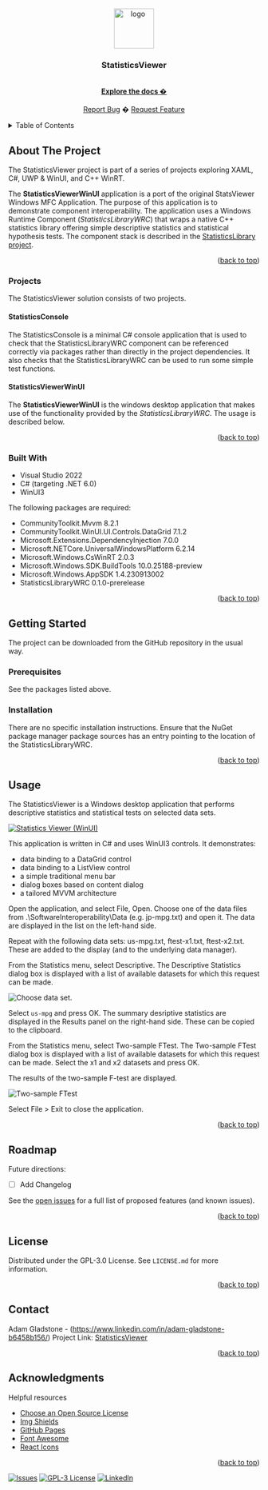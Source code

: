 <a name="readme-top"></a>

<!-- PROJECT LOGO -->
<br />
<div align="center">
  <a href="https://github.com/Adam-Gladstone/SoftwareInteroperability">
    <img src="./Images/statistics-viewer.png" alt="logo" width="80" height="80">
  </a>

  <h3 align="center">StatisticsViewer</h3>

  <p align="center">
    <br />
    <a href="https://github.com/Adam-Gladstone/SoftwareInteroperability"><strong>Explore the docs �</strong></a>
    <br />
    <br />
    <a href="https://github.com/Adam-Gladstone/SoftwareInteroperability/issues">Report Bug</a>
    �
    <a href="https://github.com/Adam-Gladstone/SoftwareInteroperability/issues">Request Feature</a>
  </p>
</div>

<!-- TABLE OF CONTENTS -->
<details>
  <summary>Table of Contents</summary>
  <ol>
    <li>
      <a href="#about-the-project">About The Project</a>
      <ul>
        <li><a href="#projects">Projects</a></li>
        <li><a href="#built-with">Built With</a></li>
      </ul>
    </li>
    <li>
      <a href="#getting-started">Getting Started</a>
      <ul>
        <li><a href="#prerequisites">Prerequisites</a></li>
        <li><a href="#installation">Installation</a></li>
      </ul>
    </li>
    <li><a href="#usage">Usage</a></li>
    <li><a href="#roadmap">Roadmap</a></li>
    <li><a href="#license">License</a></li>
    <li><a href="#contact">Contact</a></li>
    <li><a href="#acknowledgments">Acknowledgments</a></li>
  </ol>
</details>

<!-- ABOUT THE PROJECT -->
## About The Project
The StatisticsViewer project is part of a series of projects exploring XAML, C#, UWP & WinUI, and C++ WinRT.

The __StatisticsViewerWinUI__ application is a port of the original StatsViewer Windows MFC Application.
The purpose of this application is to demonstrate component interoperability. The application uses a Windows Runtime Component (*StatisticsLibraryWRC*) that wraps a native C++ statistics library offering simple descriptive statistics and statistical hypothesis tests. The component stack is described in the [StatisticsLibrary project](https://github.com/Adam-Gladstone/SoftwareInteroperability).

<p align="right">(<a href="#readme-top">back to top</a>)</p>

### Projects
The StatisticsViewer solution consists of two projects.

#### StatisticsConsole
The StatisticsConsole is a minimal C# console application that is used to check that the StatisticsLibraryWRC component can be referenced correctly via packages rather than directly in the project dependencies. It also checks that the StatisticsLibraryWRC can be used to run some simple test functions.

#### StatisticsViewerWinUI
The __StatisticsViewerWinUI__ is the windows desktop application that makes use of the functionality provided by the *StatisticsLibraryWRC*. The usage is described below.

<p align="right">(<a href="#readme-top">back to top</a>)</p>

### Built With

* Visual Studio 2022
* C# (targeting .NET 6.0)
* WinUI3

The following packages are required:
- CommunityToolkit.Mvvm 8.2.1
- CommunityToolkit.WinUI.UI.Controls.DataGrid 7.1.2
- Microsoft.Extensions.DependencyInjection 7.0.0
- Microsoft.NETCore.UniversalWindowsPlatform  6.2.14
- Microsoft.Windows.CsWinRT 2.0.3
- Microsoft.Windows.SDK.BuildTools  10.0.25188-preview
- Microsoft.Windows.AppSDK  1.4.230913002
- StatisticsLibraryWRC  0.1.0-prerelease

<p align="right">(<a href="#readme-top">back to top</a>)</p>

<!-- GETTING STARTED -->
## Getting Started
The project can be downloaded from the GitHub repository in the usual way.

### Prerequisites
See the packages listed above.

### Installation
There are no specific installation instructions. Ensure that the NuGet package manager package sources has an entry pointing to the location of the StatisticsLibraryWRC.

<p align="right">(<a href="#readme-top">back to top</a>)</p>

<!-- USAGE EXAMPLES -->
## Usage
The StatisticsViewer is a Windows desktop application that performs descriptive statistics and statistical tests on selected data sets.

<a href="https://github.com/Adam-Gladstone/SoftwareInteroperability">
  <img src="./Images/StatisticsViewer.png" alt="Statistics Viewer (WinUI)">
</a>

This application is written in C# and uses WinUI3 controls.
It demonstrates:
- data binding to a DataGrid control
- data binding to a ListView control
- a simple traditional menu bar
- dialog boxes based on content dialog
- a tailored MVVM architecture

Open the application, and select File, Open. Choose one of the data files from .\SoftwareInteroperability\Data (e.g. jp-mpg.txt) and open it. The data are displayed in the list on the left-hand side. 

Repeat with the following data sets: us-mpg.txt, ftest-x1.txt, ftest-x2.txt. These are added to the display (and to the underlying data manager).

From the Statistics menu, select Descriptive. The Descriptive Statistics dialog box is displayed with a list of available datasets for which this request can be made.  

![Choose data set](./Images/ChooseDataSet.png).

Select `us-mpg` and press OK. The summary desriptive statistics are displayed in the Results panel on the right-hand side. These can be copied to the clipboard.

From the Statistics menu, select Two-sample FTest. The Two-sample FTest dialog box is displayed with a list of available datasets for which this request can be made.  Select the x1 and x2 datasets and press OK.

The results of the two-sample F-test are displayed.

![Two-sample FTest](./Images/FTestResults.png)

Select File > Exit to close the application.

<p align="right">(<a href="#readme-top">back to top</a>)</p>

<!-- ROADMAP -->
## Roadmap
Future directions:
- [ ] Add Changelog

See the [open issues](https://github.com/Adam-Gladstone/SoftwareInteroperability/issues) for a full list of proposed features (and known issues).

<p align="right">(<a href="#readme-top">back to top</a>)</p>

<!-- LICENSE -->
## License
Distributed under the GPL-3.0 License. See `LICENSE.md` for more information.

<p align="right">(<a href="#readme-top">back to top</a>)</p>

<!-- CONTACT -->
## Contact
Adam Gladstone - (https://www.linkedin.com/in/adam-gladstone-b6458b156/)
Project Link: [StatisticsViewer](https://github.com/Adam-Gladstone/SoftwareInteroperability)

<p align="right">(<a href="#readme-top">back to top</a>)</p>

<!-- ACKNOWLEDGMENTS -->
## Acknowledgments
Helpful resources

* [Choose an Open Source License](https://choosealicense.com)
* [Img Shields](https://shields.io)
* [GitHub Pages](https://pages.github.com)
* [Font Awesome](https://fontawesome.com)
* [React Icons](https://react-icons.github.io/react-icons/search)

<p align="right">(<a href="#readme-top">back to top</a>)</p>

<!-- PROJECT SHIELDS -->

[![Issues][issues-shield]][issues-url]
[![GPL-3 License][license-shield]][license-url]
[![LinkedIn][linkedin-shield]][linkedin-url]

<!-- MARKDOWN LINKS & IMAGES -->
<!-- https://www.markdownguide.org/basic-syntax/#reference-style-links -->

[issues-shield]: https://img.shields.io/github/issues/Adam-Gladstone/SoftwareInteroperability.svg?style=for-the-badge
[issues-url]: https://github.com/Adam-Gladstone/SoftwareInteroperability/issues

[license-shield]: https://img.shields.io/github/license/Adam-Gladstone/SoftwareInteroperability.svg?style=for-the-badge
[license-url]: https://github.com/Adam-Gladstone/SoftwareInteroperability/LICENSE.md

[linkedin-shield]: https://img.shields.io/badge/-LinkedIn-black.svg?style=for-the-badge&logo=linkedin&colorB=555
[linkedin-url]: https://www.linkedin.com/in/adam-gladstone-b6458b156/
